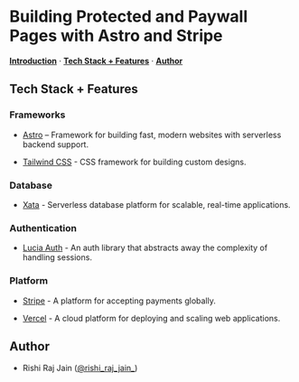 <!-- ![](https://raw.githubusercontent.com/xataio/mdx-blog/main/images/rag-sveltekit-xata/rag-sveltekit-xata-illustration.jpeg) -->

# Building Protected and Paywall Pages with Astro and Stripe

<p>
  <a href="#introduction"><strong>Introduction</strong></a> ·
  <a href="#tech-stack--features"><strong>Tech Stack + Features</strong></a> ·
  <a href="#author"><strong>Author</strong></a>
</p>

<!-- ## Introduction

Learn how to create a Retrieval-Augmented Generation Chatbot using Xata, SvelteKit, LiteLLM, TailwindCSS and Vercel. -->

## Tech Stack + Features

### Frameworks

- [Astro](https://astro.build/) – Framework for building fast, modern websites with serverless backend support.

- [Tailwind CSS](https://tailwindcss.com) - CSS framework for building custom designs.

### Database

- [Xata](https://xata.io) - Serverless database platform for scalable, real-time applications.

### Authentication

- [Lucia Auth](https://lucia-auth.com) - An auth library that abstracts away the complexity of handling sessions.

### Platform

- [Stripe](https://stripe.com) - A platform for accepting payments globally.

- [Vercel](https://vercel.com) - A cloud platform for deploying and scaling web applications.

## Author

- Rishi Raj Jain ([@rishi_raj_jain_](https://twitter.com/rishi_raj_jain_))
